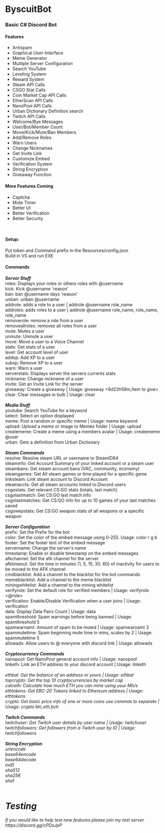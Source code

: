 # ByscuitBot
<h3>Basic C# Discord Bot</h3>

<h4>Features</h4>
<ul>
  <li>Antispam</li>
  <li>Graphical User-Interface</li>
  <li>Meme Generator</li>
  <li>Multiple Server Configuration</li>
  <li>Search YouTube</li>
  <li>Leveling System</li>
  <li>Reward System</li>
  <li>Steam API Calls</li>
  <li>CSGO Stat Calls</li>
  <li>Coin Market Cap API Calls</li>
  <li>EtherScan API Calls</li>
  <li>NanoPool API Calls</li>
  <li>Urban Dictionary Definition search</li>
  <li>Twitch API Calls</li>
  <li>Welcome/Bye Messages</li>
  <li>User/Bot/Member Count</li>
  <li>Move/Kick/Mute/Ban Members</li>
  <li>Add/Remove Roles</li>
  <li>Warn Users</li>
  <li>Change Nicknames</li>
  <li>Get Invite Link</li>
  <li>Customize Embed</li>
  <li>Verification System</li>
  <li>String Encryption</li>
  <li>Giveaway Function</li>
</ul>

<h4>More Features Coming</h4>
<ul>
  <li>Captcha</li>
  <li>Mute Timer</li>
  <li>Better UI</li>
  <li>Better Verification</li>
  <li>Better Security</li>
</ul>
<br>
<h4>Setup:</h4>
Put token and Command prefix in the Resources/config.json<br>
Build in VS and run EXE<br>

<h4>Commands</h4>
<b><i>Server Stuff</i></b><br>
roles: Displays your roles or others roles with @username<br>
kick: Kick @username 'reason'<br>
ban: ban @username days 'reason'<br>
unban: unban @username<br>
addrole: adds a role to a user | addrole @username role_name<br>
addroles: adds roles to a user | addrole @username role_name, role_name, role_name<br>
removerole: remove a role from a user<br>
removeallroles: removes all roles from a user<br>
mute: Mutes a user<br>
unmute: Unmute a user<br>
move: Move a user to a Voice Channel<br>
stats: Get stats of a user<br>
level: Get account level of user<br>
addxp: Add XP to a user<br>
subxp: Remove XP to a user<br>
warn: Warn a user<br>
serverstats: Displays server the servers currents stats<br>
nickname: Change nickname of a user<br>
invite: Get an Invite Link for the server<br>
giveaway: Create a giveaway | Usage: giveaway <9d23h59m,Item to give><br>
clear: Clear messages in bulk | Usage: clear <number><br>
<br>
<b><i>Media Stuff</i></b><br>
youtube: Search YouTube for a keyword<br>
select: Select an option displayed<br>
meme: Post a random or specific meme | Usage: meme <optional> keyword<br>
upload: Upload a meme or image to Memes folder | Usage: upload <optional:title> <optional:tag,tag><br>
creatememe: Create a meme using a members avatar | Usage: creatememe @user <top text,bottom text><br>
urban: Gets a definition from Urban Dictionary<br>
<br>
<b><i>Steam Commands</i></b><br>
resolve: Resolve steam URL or username to SteamID64<br>
steaminfo: Get Account Summary of your linked account or a steam user<br>
steambans: Get steam account bans (VAC, community, economy)<br>
steamgames: Get All steam games or time played for a specific game<br>
linksteam: Link steam account to Discord Account<br>
steamaccts: Get all steam accounts linked to Discord users<br>
csgostats: Get relevant CS:GO stats (totals, last match)<br>
csgolastmatch: Get CS:GO last match info<br>
csgolastmatches: Get CS:GO info for up to 10 games of your last matches saved<br>
csgowepstats: Get CS:GO weapon stats of all weapons or a specific weapon<br>
  <br>
  <b><i>Server Configuration</i></b><br>
prefix: Set the Prefix for the bot<br>
color: Set the color of the embed message using 0-255. Usage: color r g b<br>
footer: Set the footer text of the embed message<br>
servername: Change the server's name<br>
timestamp: Enable or disable timestamp on the embed messages<br>
afkchannel: Set the afk channel for the server<br>
afktimeout: Set the time in minutes (1, 5, 15, 30, 60) of inactivity for users to be moved to the AFK channel<br>
cmdblacklist: Add a channel to the blacklist for the bot commands<br>
memeblacklist: Add a channel to the meme blacklist<br>
miningwhitelist: Add a channel to the mining whitelist<br>
verifyrole: Set the default role for verified members | Usage: verifyrole <@role><br>
verification: Enable/Disable Verification when a user joins | Usage: verification <true|false><br>
data: Display Data Pairs Count | Usage: data<br>
  spamthreshold: Spam warnings before being banned | Usage: spamthreshold 5<br>
spamwarnamt: Amount of spam to be muted | Usage: spamwarnamt 3<br>
spammutetime: Spam beginning mute time in mins, scales by 2 | Usage: spammutetime 5<br>
  allowads: Allow users to @ everyone with discord link | Usage: allowads <true|false><br>
<br>
<b><i>Cryptocurrency Commands</b></i><br>
nanopool: Get NanoPool general account info | Usage: nanopool <optional:address><br>
linketh: Link an ETH address to your discord account | Usage: linketh <address><br>
ethbal: Get the balance of an address or yours | Usage: ethbal <optional:address><br>
topcrypto: Get the top 10 cryptocurrencies by market cap<br>
calceth: Calculate how much ETH you can mine using your Mh/s<br>
ethtokens: Get ERC-20 Tokens linked to Ethereum address | Usage: ethtokens <optional:address><br>
crypto: Get basic price info of one or more coins use commas to separate | Usage: crypto btc,eth,bch<br>
<br>
<b><i>Twitch Commands</b></i><br>
twitchuser: Get Twitch user details by user name | Usage: twitchuser <username><br>
twitchfollowers: Get followers from a Twitch user by ID | Usage: twitchfollowers <id><br>
  <br>
  <b><i>String Encryption</i></b><br>
urlencode<br>
base64encode<br>
  base64decode<br>
  md5<br>
  sha512<br>
  sha256<br>
sha1<br>
<br>
  <h1>Testing</h1>
  If you would like to help test new features please join my test server https://discord.gg/cPDxJpP

